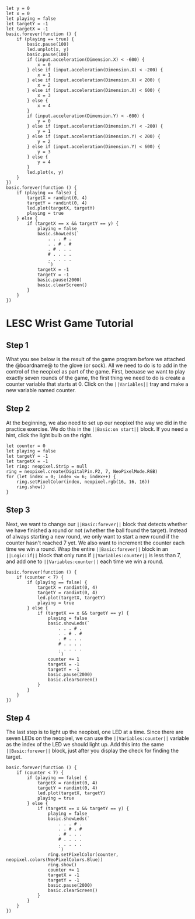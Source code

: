 ```template
let y = 0
let x = 0
let playing = false
let targetY = -1
let targetX = -1
basic.forever(function () {
    if (playing == true) {
        basic.pause(100)
        led.unplot(x, y)
        basic.pause(100)
        if (input.acceleration(Dimension.X) < -600) {
            x = 0
        } else if (input.acceleration(Dimension.X) < -200) {
            x = 1
        } else if (input.acceleration(Dimension.X) < 200) {
            x = 2
        } else if (input.acceleration(Dimension.X) < 600) {
            x = 3
        } else {
            x = 4
        }
        if (input.acceleration(Dimension.Y) < -600) {
            y = 0
        } else if (input.acceleration(Dimension.Y) < -200) {
            y = 1
        } else if (input.acceleration(Dimension.Y) < 200) {
            y = 2
        } else if (input.acceleration(Dimension.Y) < 600) {
            y = 3
        } else {
            y = 4
        }
        led.plot(x, y)
    }
})
basic.forever(function () {
    if (playing == false) {
        targetX = randint(0, 4)
        targetY = randint(0, 4)
        led.plot(targetX, targetY)
        playing = true
    } else {
        if (targetX == x && targetY == y) {
            playing = false
            basic.showLeds(`
                . . . # .
                . . # . #
                . # . . .
                # . . . .
                . . . . .
                `)
            targetX = -1
            targetY = -1
            basic.pause(2000)
            basic.clearScreen()
        }
    }
})

```
# LESC Wrist Game Tutorial

## Step 1

What you see below is the result of the game program before we attached the @boardname@ to the glove (or sock). All we need to do is to add in the control of the neopixel as part of the game. First, becuase we want to play exactly seven rounds of the game, the first thing we need to do is create a counter variable that starts at 0. Click on the ``||Variables||`` tray and make a new variable named counter.

## Step 2

At the beginning, we also need to set up our neopixel the way we did in the practice exercise. We do this in the ``||Basic:on start||`` block. If you need a hint, click the light bulb on the right.

```blocks
let counter = 0
let playing = false
let targetY = -1
let targetX = -1
let ring: neopixel.Strip = null
ring = neopixel.create(DigitalPin.P2, 7, NeoPixelMode.RGB)
for (let index = 0; index <= 6; index++) {
    ring.setPixelColor(index, neopixel.rgb(16, 16, 16))
    ring.show()
}
```

## Step 3

Next, we want to change our ``||Basic:forever||`` block that detects whether we have finished a round or not (whether the ball found the target). Instead of always starting a new round, we only want to start a new round if the counter hasn't reached 7 yet. We also want to increment the counter each time we win a round. Wrap the entire ``||Basic:forever||`` block in an ``||Logic:if||`` block that only runs if ``||Variables:counter||`` is less than 7, and add one to ``||Variables:counter||`` each time we win a round.

```blocks
basic.forever(function () {
    if (counter < 7) {
        if (playing == false) {
            targetX = randint(0, 4)
            targetY = randint(0, 4)
            led.plot(targetX, targetY)
            playing = true
        } else {
            if (targetX == x && targetY == y) {
                playing = false
                basic.showLeds(`
                    . . . # .
                    . . # . #
                    . # . . .
                    # . . . .
                    . . . . .
                    `)
                counter += 1
                targetX = -1
                targetY = -1
                basic.pause(2000)
                basic.clearScreen()
            }
        }
    }
})
```

## Step 4

The last step is to light up the neopixel, one LED at a time. Since there are seven LEDs on the neopixel, we can use the ``||Variables:counter||`` variable as the index of the LED we should light up. Add this into the same ``||Basic:forever||`` block, just after you display the check for finding the target.

```blocks
basic.forever(function () {
    if (counter < 7) {
        if (playing == false) {
            targetX = randint(0, 4)
            targetY = randint(0, 4)
            led.plot(targetX, targetY)
            playing = true
        } else {
            if (targetX == x && targetY == y) {
                playing = false
                basic.showLeds(`
                    . . . # .
                    . . # . #
                    . # . . .
                    # . . . .
                    . . . . .
                    `)
                ring.setPixelColor(counter, neopixel.colors(NeoPixelColors.Blue))
                ring.show()
                counter += 1
                targetX = -1
                targetY = -1
                basic.pause(2000)
                basic.clearScreen()
            }
        }
    }
})
```
